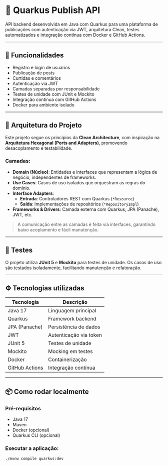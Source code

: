 # 📘 Quarkus Publish API

API backend desenvolvida em Java com Quarkus para uma plataforma de publicações com autenticação via JWT, arquitetura Clean, testes automatizados e integração contínua com Docker e GitHub Actions.

---

## 🚀 Funcionalidades

- Registro e login de usuários
- Publicação de posts
- Curtidas e comentários
- Autenticação via JWT
- Camadas separadas por responsabilidade
- Testes de unidade com JUnit e Mockito
- Integração contínua com GitHub Actions
- Docker para ambiente isolado

---

## 🧱 Arquitetura do Projeto

Este projeto segue os princípios da **Clean Architecture**, com inspiração na **Arquitetura Hexagonal (Ports and Adapters)**, promovendo desacoplamento e testabilidade.

### Camadas:

- **Domain (Núcleo)**: Entidades e interfaces que representam a lógica de negócio, independentes de frameworks.
- **Use Cases**: Casos de uso isolados que orquestram as regras do domínio.
- **Interface Adapters**:
  - **Entrada**: Controladores REST com Quarkus (`*Resource`)
  - **Saída**: Implementações de repositórios (`*RepositoryImpl`)
- **Frameworks & Drivers**: Camada externa com Quarkus, JPA (Panache), JWT, etc.

> A comunicação entre as camadas é feita via interfaces, garantindo baixo acoplamento e fácil manutenção.

---

## 🧪 Testes

O projeto utiliza **JUnit 5** e **Mockito** para testes de unidade. Os casos de uso são testados isoladamente, facilitando manutenção e refatoração.

---

## ⚙️ Tecnologias utilizadas

| Tecnologia     | Descrição                             |
|----------------|----------------------------------------|
| Java 17        | Linguagem principal                    |
| Quarkus        | Framework backend                      |
| JPA (Panache)  | Persistência de dados                  |
| JWT            | Autenticação via token                 |
| JUnit 5        | Testes de unidade                      |
| Mockito        | Mocking em testes                      |
| Docker         | Containerização                        |
| GitHub Actions | Integração contínua                    |

---

## 📦 Como rodar localmente

### Pré-requisitos

- Java 17
- Maven
- Docker (opcional)
- Quarkus CLI (opcional)

### Executar a aplicação:

```bash
./mvnw compile quarkus:dev
